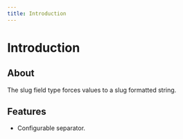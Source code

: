 ```yaml
---
title: Introduction
---
```


# Introduction

<div class="documentation__toc"></div>

## About

The slug field type forces values to a slug formatted string.

## Features

- Configurable separator.
